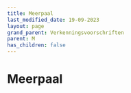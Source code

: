 ```yaml
---
title: Meerpaal
last_modified_date: 19-09-2023
layout: page
grand_parent: Verkenningsvoorschriften
parent: M
has_children: false
---
```


Meerpaal
========

